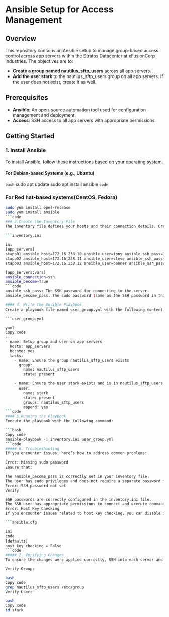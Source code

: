# Ansible Setup for Access Management

## Overview

This repository contains an Ansible setup to manage group-based access control across app servers within the Stratos Datacenter at xFusionCorp Industries. The objectives are to:

- **Create a group named nautilus_sftp_users** across all app servers.
- **Add the user stark** to the nautilus_sftp_users group on all app servers. If the user does not exist, create it as well.

## Prerequisites

- **Ansible**: An open-source automation tool used for configuration management and deployment.
- **Access**: SSH access to all app servers with appropriate permissions.

## Getting Started

### 1. Install Ansible

To install Ansible, follow these instructions based on your operating system.

#### For Debian-based Systems (e.g., Ubuntu)

`bash`
sudo apt update
sudo apt install ansible
`code`
### For Red hat-based systems(CentOS, Fedora)
```bash
sudo yum install epel-release
sudo yum install ansible
```code
### 3.Create the Inventory File
The inventory file defines your hosts and their connection details. Create a file named inventory.ini with the following content:

```inventory.ini

ini
[app_servers]
stapp01 ansible_host=172.16.238.10 ansible_user=tony ansible_ssh_pass=Ir0nM@n ansible_become_pass=Ir0nM@n
stapp02 ansible_host=172.16.238.11 ansible_user=steve ansible_ssh_pass=Am3ric@ ansible_become_pass=Am3ric@
stapp03 ansible_host=172.16.238.12 ansible_user=banner ansible_ssh_pass=BigGr33n ansible_become_pass=BigGr33n

[app_servers:vars]
ansible_connection=ssh
ansible_become=True
```code
ansible_ssh_pass: The SSH password for connecting to the server.
ansible_become_pass: The sudo password (same as the SSH password in this setup).

#### 4. Write the Ansible Playbook
Create a playbook file named user_group.yml with the following content:

```user_group.yml

yaml
Copy code
---
- name: Setup group and user on app servers
  hosts: app_servers
  become: yes
  tasks:
    - name: Ensure the group nautilus_sftp_users exists
      group:
        name: nautilus_sftp_users
        state: present

    - name: Ensure the user stark exists and is in nautilus_sftp_users group
      user:
        name: stark
        state: present
        groups: nautilus_sftp_users
        append: yes
```code
#### 5.Running the Playbook
Execute the playbook with the following command:

```bash
Copy code
ansible-playbook -i inventory.ini user_group.yml
```code
##### 6. Troubleshooting
If you encounter issues, here’s how to address common problems:

Error: Missing sudo password
Ensure that:

The ansible_become_pass is correctly set in your inventory file.
The user has sudo privileges and does not require a separate password for sudo operations.
Error: SSH password not set
Verify:

SSH passwords are correctly configured in the inventory.ini file.
The SSH user has appropriate permissions to connect and execute commands.
Error: Host Key Checking
If you encounter issues related to host key checking, you can disable it in your ansible.cfg file:

```ansible.cfg

ini
code
[defaults]
host_key_checking = False
```code
##### 7. Verifying Changes
To ensure the changes were applied correctly, SSH into each server and perform the following checks:

Verify Group:

bash
Copy code
grep nautilus_sftp_users /etc/group
Verify User:

bash
Copy code
id stark 



